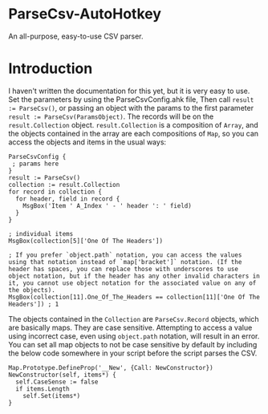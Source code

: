 # ParseCsv-AutoHotkey
An all-purpose, easy-to-use CSV parser.

# Introduction
I haven't written the documentation for this yet, but it is very easy to use. Set the parameters by using the ParseCsvConfig.ahk file, Then call `result := ParseCsv()`, or passing an object with the params to the first parameter `result := ParseCsv(ParamsObject)`.  The records will be on the `result.Collection` object. `result.Collection` is a composition of `Array`, and the objects contained in the array are each compositions of `Map`, so you can access the objects and items in the usual ways:
```ahk
ParseCsvConfig {
 ; params here
}
result := ParseCsv()
collection := result.Collection
for record in collection {
  for header, field in record {
    MsgBox('Item ' A_Index ' - ' header ': ' field)
  }
}

; individual items
MsgBox(collection[5]['One Of The Headers'])

; If you prefer `object.path` notation, you can access the values using that notation instead of `map['bracket']` notation. (If the header has spaces, you can replace those with underscores to use object notation, but if the header has any other invalid characters in it, you cannot use object notation for the associated value on any of the objects).
MsgBox(collection[11].One_Of_The_Headers == collection[11]['One Of The Headers']) ; 1
```

The objects contained in the `Collection` are `ParseCsv.Record` objects, which are basically maps. They are case sensitive. Attempting to access a value using incorrect case, even using `object.path` notation, will result in an error. You can set all map objects to not be case sensitive by default by including the below code somewhere in your script before the script parses the CSV.

```
Map.Prototype.DefineProp('__New', {Call: NewConstructor})
NewConstructor(self, items*) {
  self.CaseSense := false
  if items.Length
    self.Set(items*)
}
```
